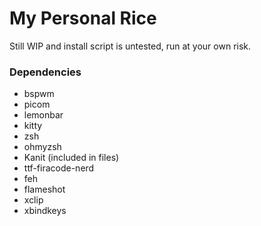 # My Personal Rice

Still WIP and install script is untested, run at your own risk.

### Dependencies
- bspwm
- picom
- lemonbar
- kitty
- zsh
- ohmyzsh
- Kanit (included in files)
- ttf-firacode-nerd
- feh
- flameshot
- xclip
- xbindkeys
